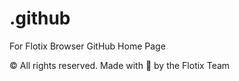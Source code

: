 # .github

For Flotix Browser GitHub Home Page

© All rights reserved. Made with 💜 by the Flotix Team
